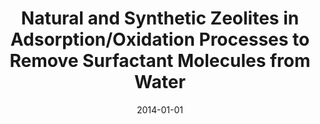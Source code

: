 ---
title: "Natural and Synthetic Zeolites in Adsorption/Oxidation Processes to Remove Surfactant Molecules from Water"
collection: publications
permalink: /publication/2014-01-01-Natural-and-Synthetic-Zeolites-in-AdsorptionOxidation-Processes-to-Remove-Surfactant-Molecules-from-Water
date: 2014-01-01
venue: 'Separation and Purification Technology'
url: 'https://www.sciencedirect.com/science/article/abs/pii/S1383586614001221'
citation: ' Afsaneh Shahbazi,  Rafael Gonzalez-Olmos,  Frank-Dieter Kopinke,  Pezhman Zarabadi-Poor,  Anett Georgi, &quot;Natural and Synthetic Zeolites in Adsorption/Oxidation Processes to Remove Surfactant Molecules from Water.&quot; Separation and Purification Technology, 2014.'
---